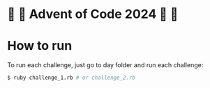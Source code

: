 # :christmas_tree: :star2: Advent of Code 2024 :star2: :christmas_tree:

# How to run
To run each challenge, just go to day folder and run each challenge:
```bash
$ ruby challenge_1.rb # or challenge_2.rb
```
